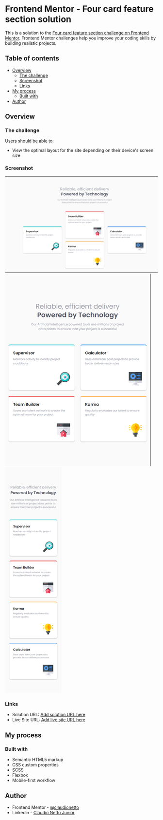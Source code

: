 # Frontend Mentor - Four card feature section solution

This is a solution to the [Four card feature section challenge on Frontend Mentor](https://www.frontendmentor.io/challenges/four-card-feature-section-weK1eFYK). Frontend Mentor challenges help you improve your coding skills by building realistic projects. 

## Table of contents

- [Overview](#overview)
  - [The challenge](#the-challenge)
  - [Screenshot](#screenshot)
  - [Links](#links)
- [My process](#my-process)
  - [Built with](#built-with)
- [Author](#author)

## Overview

### The challenge

Users should be able to:

- View the optimal layout for the site depending on their device's screen size

### Screenshot

![Desktop](./design/screenshots/desktop.png)
![Tablet](./design/screenshots/tablet.png)
![Mobile](./design/screenshots/mobile.png)

### Links

- Solution URL: [Add solution URL here](https://your-solution-url.com)
- Live Site URL: [Add live site URL here](https://your-live-site-url.com)

## My process

### Built with

- Semantic HTML5 markup
- CSS custom properties
- SCSS
- Flexbox
- Mobile-first workflow

## Author

- Frontend Mentor - [@claudionetto](https://www.frontendmentor.io/profile/claudionetto)
- Linkedin - [Claudio Netto Junior](https://www.linkedin.com/in/cl%C3%A1udio-netto-junior-12b359209/)


